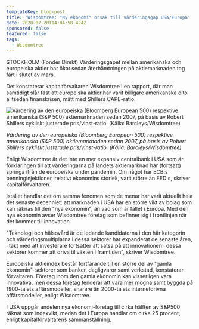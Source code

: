 ```yaml
---
templateKey: blog-post
title: 'Wisdomtree: "Ny ekonomi" orsak till värderingsgap USA/Europa'
date: 2020-07-20T14:04:58.424Z
sponsored: false
featured: false
tags:
  - Wisdomtree
---
```

STOCKHOLM (Fonder Direkt) Värderingsgapet mellan amerikanska och europeiska aktier har ökat sedan återhämtningen på aktiemarknaden tog fart i slutet av mars.

Det konstaterar kapitalförvaltaren Wisdomtree i en rapport, där man samtidigt slår fast att europeiska aktier har varit billigare amerikanska dito alltsedan finanskrisen, mätt med Shillers CAPE-ratio.

![Värdering av den europeiska (Bloomberg European 500) respektive amerikanska (S&P 500) aktiemarknaden sedan 2007, på basis av Robert Shillers cykliskt justerade pris/vinst-ratio. (Källa: Barcleys/Wisdomtree)](/img/wisdomtree-20jul.png "Värdering av den europeiska (Bloomberg European 500) respektive amerikanska (S&P 500) aktiemarknaden sedan 2007, på basis av Robert Shillers cykliskt justerade pris/vinst-ratio. (Källa: Barcleys/Wisdomtree)")

*Värdering av den europeiska (Bloomberg European 500) respektive amerikanska (S&P 500) aktiemarknaden sedan 2007, på basis av Robert Shillers cykliskt justerade pris/vinst-ratio. (Källa: Barcleys/Wisdomtree)*

Enligt Wisdomtree är det inte en mer expansiv centralbank i USA som är förklaringen till att värderingarna på landets aktiemarknad har (fortsatt) springa ifrån de europeiska under pandemin. Om något har ECB:s penninginjektioner, relativt ekonomins storlek, varit större än FED:s, skriver kapitalförvaltaren.

Istället handlar det om samma fenomen som de menar har varit aktuellt hela det senaste decenniet: att marknaden i USA har en större vikt av bolag som kan räknas till den "nya ekonomin", än vad som är fallet i Europa. Med den nya ekonomin avser Wisdomtree företag som befinner sig i frontlinjen när det kommer till innovation.

"Teknologi och hälsovård är de ledande kandidaterna i den här kategorin och värderingsmultiplarna i dessa sektorer har expanderat de senaste åren, i takt med att investerare fortsätter att satsa på att innovationen i dessa sektorer kommer att driva tillväxten i framtiden", skriver Wisdomtree.

Europeiska aktieindex består fortfarande till en större del av "gamla ekonomin"-sektorer som banker, dagligvaror samt verkstad, konstaterar förvaltaren. Företag inom den gamla ekonomin kan visserligen vara innovativa, men dessa företag tenderar att vara mer mogna samt byggda på 1900-talets affärsmodeller, snarare än 2000-talets internetdrivna affärsmodeller, enligt Wisdomtree.

I USA uppgår andelen nya ekonomi-företag till cirka hälften av S&P500 räknat som indexvikt, medan det i Europa handlar om cirka 25 procent, enligt kapitalförvaltarens sammanställning.